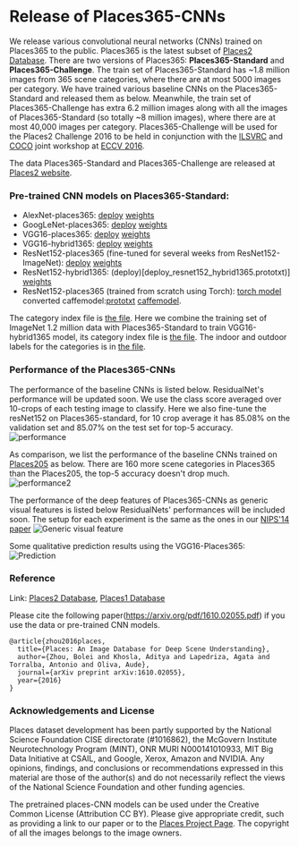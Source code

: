 # Release of Places365-CNNs
We release various convolutional neural networks (CNNs) trained on Places365 to the public. Places365 is the latest subset of [Places2 Database](http://places2.csail.mit.edu). There are two versions of Places365: **Places365-Standard** and **Places365-Challenge**. The train set of Places365-Standard has ~1.8 million images from 365 scene categories, where there are at most 5000 images per category. We have trained various baseline CNNs on the Places365-Standard and released them as below. Meanwhile, the train set of Places365-Challenge has extra 6.2 million images along with all the images of Places365-Standard (so totally ~8 million images), where there are at most 40,000 images per category. Places365-Challenge will be used for the Places2 Challenge 2016 to be held in conjunction with the [ILSVRC](http://www.image-net.org/challenges/LSVRC/) and [COCO](http://mscoco.org/dataset/#overview) joint workshop at [ECCV 2016](http://www.eccv2016.org/). 

The data Places365-Standard and Places365-Challenge are released at [Places2 website](http://places2.csail.mit.edu).

### Pre-trained CNN models on Places365-Standard:
* AlexNet-places365: [deploy](deploy_alexnet_places365.prototxt) [weights](http://places2.csail.mit.edu/models_places365/alexnet_places365.caffemodel)
* GoogLeNet-places365: [deploy](deploy_googlenet_places365.prototxt) [weights](http://places2.csail.mit.edu/models_places365/googlenet_places365.caffemodel)
* VGG16-places365: [deploy](deploy_vgg16_places365.prototxt) [weights](http://places2.csail.mit.edu/models_places365/vgg16_places365.caffemodel)
* VGG16-hybrid1365: [deploy](deploy_vgg16_hybrid1365.prototxt) [weights](http://places2.csail.mit.edu/models_places365/vgg16_hybrid1365.caffemodel)
* ResNet152-places365 (fine-tuned for several weeks from ResNet152-ImageNet): [deploy](deploy_resnet152_places365.prototxt) [weights](http://places2.csail.mit.edu/models_places365/resnet152_places365.caffemodel) 
* ResNet152-hybrid1365: (deploy)[deploy_resnet152_hybrid1365.prototxt)] [weights](http://places2.csail.mit.edu/models_places365/resnet152_hybrid1365.caffemodel)
* ResNet152-places365 (trained from scratch using Torch): [torch model](http://places2.csail.mit.edu/models_places365/resnet152_places365.t7) converted caffemodel:[prototxt](http://netdissect.csail.mit.edu/dissect/zoo/resnet-152-torch-places365.prototxt) [caffemodel](http://netdissect.csail.mit.edu/dissect/zoo/resnet-152-torch-places365.caffemodel).

The category index file is [the file](categories_places365.txt). Here we combine the training set of ImageNet 1.2 million data with Places365-Standard to train VGG16-hybrid1365 model, its category index file is [the file](categories_hybrid1365.txt). The indoor and outdoor labels for the categories is in [the file](IO_places365.csv).

### Performance of the Places365-CNNs
The performance of the baseline CNNs is listed below. ResidualNet's performance will be updated soon. We use the class score averaged over 10-crops of each testing image to classify. Here we also fine-tune the resNet152 on Places365-standard, for 10 crop average it has 85.08% on the validation set and 85.07% on the test set for top-5 accuracy.
![performance](http://places2.csail.mit.edu/models_places365/table2.jpg)

As comparison, we list the performance of the baseline CNNs trained on [Places205](http://places.csail.mit.edu/downloadCNN.html) as below. There are 160 more scene categories in Places365 than the Places205, the top-5 accuracy doesn't drop much.
![performance2](http://places2.csail.mit.edu/models_places365/table1.jpg)

The performance of the deep features of Places365-CNNs as generic visual features is listed below ResidualNets' performances will be included soon. The setup for each experiment is the same as the ones in our [NIPS'14 paper](http://places.csail.mit.edu/places_NIPS14.pdf)
![Generic visual feature](http://places2.csail.mit.edu/models_places365/table3.jpg)

Some qualitative prediction results using the VGG16-Places365:
![Prediction](http://places2.csail.mit.edu/models_places365/example_prediction.jpg)

### Reference
Link: [Places2 Database](http://places2.csail.mit.edu), [Places1 Database](http://places.csail.mit.edu)

Please cite the following paper(https://arxiv.org/pdf/1610.02055.pdf) if you use the data or pre-trained CNN models.

```
@article{zhou2016places,
  title={Places: An Image Database for Deep Scene Understanding},
  author={Zhou, Bolei and Khosla, Aditya and Lapedriza, Agata and Torralba, Antonio and Oliva, Aude},
  journal={arXiv preprint arXiv:1610.02055},
  year={2016}
}
```

### Acknowledgements and License

Places dataset development has been partly supported by the National Science Foundation CISE directorate (#1016862), the McGovern Institute Neurotechnology Program (MINT), ONR MURI N000141010933, MIT Big Data Initiative at CSAIL, and Google, Xerox, Amazon and NVIDIA. Any opinions, findings, and conclusions or recommendations expressed in this material are those of the author(s) and do not necessarily reflect the views of the National Science Foundation and other funding agencies. 

The pretrained places-CNN models can be used under the Creative Common License (Attribution CC BY). Please give appropriate credit, such as providing a link to our paper or to the [Places Project Page](http://places2.csail.mit.edu). The copyright of all the images belongs to the image owners.
